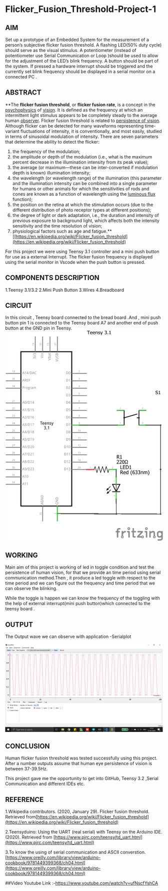 # Flicker_Fusion_Threshold-Project-1
## AIM

Set up a prototype of an Embedded System for the measurement of a person’s subjective flicker fusion threshold. A flashing LED(50% duty cycle) should serve as the visual stimulus. A potentiometer (instead of potentiometer use Serial Communication or Loop )should be used to allow for the adjustment of the LED’s blink frequency. A button should be part of the system. If pressed a hardware interrupt should be triggered and the currently set blink frequency should be displayed in a serial monitor on a connected PC .



## ABSTRACT

**The  **flicker fusion threshold**, or  **flicker fusion rate**, is a concept in the  [psychophysics](https://en.wikipedia.org/wiki/Psychophysics "Psychophysics")  of  [vision](https://en.wikipedia.org/wiki/Visual_perception "Visual perception"). It is defined as the frequency at which an intermittent light stimulus appears to be completely steady to the average human  [observer](https://en.wikipedia.org/wiki/Observation "Observation"). Flicker fusion threshold is related to  [persistence of vision](https://en.wikipedia.org/wiki/Persistence_of_vision "Persistence of vision"). Although flicker can be detected for many waveforms representing time-variant fluctuations of intensity, it is conventionally, and most easily, studied in terms of sinusoidal modulation of intensity. There are seven parameters that determine the ability to detect the flicker:
1.  the frequency of the modulation;
2.  the amplitude or depth of the modulation (i.e., what is the maximum percent decrease in the illumination intensity from its peak value);
3.  the average (or maximum—these can be inter-converted if modulation depth is known) illumination intensity;
4.  the wavelength (or wavelength range) of the illumination (this parameter and the illumination intensity can be combined into a single parameter for humans or other animals for which the sensitivities of rods and cones are known as a function of wavelength using the  [luminous flux](https://en.wikipedia.org/wiki/Luminous_flux "Luminous flux")  function);
5.  the position on the retina at which the stimulation occurs (due to the different distribution of photo receptor types at different positions);
6.  the degree of light or dark adaptation, i.e., the duration and intensity of previous exposure to background light, which affects both the intensity sensitivity and the time resolution of vision;
7.  physiological factors such as age and fatigue.**[[https://en.wikipedia.org/wiki/Flicker_fusion_threshold](https://en.wikipedia.org/wiki/Flicker_fusion_threshold)

For this project we were using Teensy 3.1 controller and a mini push button for use as a external Interrupt. The flicker fusion frequency is displayed using the serial monitor in Vscode when the push button is pressed.

## COMPONENTS DESCRIPTION

1.Teensy 3.1/3.2
2.Mini Push Button
3.Wires
4.Breadboard

## CIRCUIT
In this circuit , Teensy board connected to  the bread board .And , mini push button pin 1 is connected to the Teensy board A7 and another end of push button at the GND pin in Teensy. 
![enter image description here](https://github.com/Ananthakrishnan210/Flicker_Fusion_Threshold-Project-1/blob/master/Connection%20Diagram/ananthakrishnan%20schematic.png)

## WORKING
Main aim of this project is working of led in toggle condition and test the persistence of human vision, for that we provide an time period using serial communication method.Then , it produce a led toggle with respect to the time period and we can figure out the frequency and time period that we can observe the blinking.

While the toggle is happen we can know the frequency of the toggling with the help of external interrupt(mini push button)which connected to the teensy board .

## OUTPUT
The Output wave we can observe with application -Serialplot

![enter image description here](https://github.com/Ananthakrishnan210/Flicker_Fusion_Threshold-Project-1/blob/master/OUTPUT%20GRAPH.png)


## CONCLUSION
Human flicker fusion threshold was tested successfully using this project. After a number outputs assume that human eye persistence of vision is between 37-39.5Hz.

This project gave me the opportunity to get into GitHub, Teensy 3.2 ,Serial Communication and different IDEs etc.

## REFERENCE
1.Wikipedia contributors. (2020, January 29). Flicker fusion threshold. Retrieved from[https://en.wikipedia.org/wiki/Flicker_fusion_threshold](https://en.wikipedia.org/wiki/Flicker_fusion_threshold)



2.Teensyduino: Using the UART (real serial) with Teensy on the Arduino IDE. (2020). Retrieved from [https://www.pjrc.com/teensy/td_uart.html](https://www.pjrc.com/teensy/td_uart.html)


3.To know the using of serial communication and ASCII converstion.
[https://www.oreilly.com/library/view/arduino-cookbook/9781449399368/ch04.html](https://www.oreilly.com/library/view/arduino-cookbook/9781449399368/ch04.html)

##Video
Youtube Link :-https://www.youtube.com/watch?v=ufNscfYshCA















